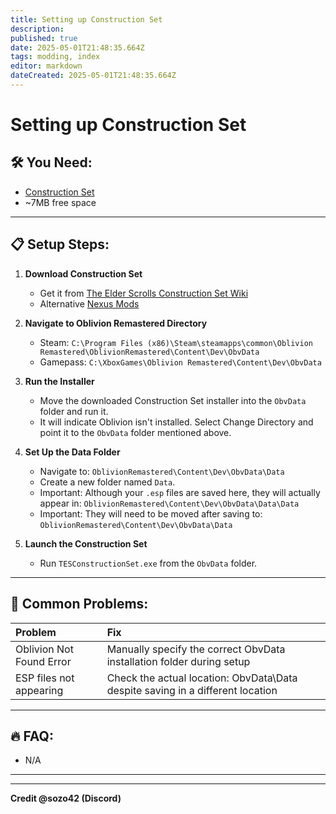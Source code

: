 ```yaml
---
title: Setting up Construction Set
description: 
published: true
date: 2025-05-01T21:48:35.664Z
tags: modding, index
editor: markdown
dateCreated: 2025-05-01T21:48:35.664Z
---
```


# Setting up Construction Set
## 🛠️ You Need:
- [Construction Set](https://cs.uesp.net/wiki/The_Elder_Scrolls_Construction_Set)
- ~7MB free space

---

## 📋 Setup Steps:
1. **Download Construction Set**  
   - Get it from [The Elder Scrolls Construction Set Wiki](https://cs.uesp.net/wiki/The_Elder_Scrolls_Construction_Set)
   - Alternative [Nexus Mods](https://www.nexusmods.com/oblivion/mods/11367)

2. **Navigate to Oblivion Remastered Directory**  
   - Steam: `C:\Program Files (x86)\Steam\steamapps\common\Oblivion Remastered\OblivionRemastered\Content\Dev\ObvData`
   - Gamepass: `C:\XboxGames\Oblivion Remastered\Content\Dev\ObvData`

3. **Run the Installer**  
   - Move the downloaded Construction Set installer into the `ObvData` folder and run it. 
   - It will indicate Oblivion isn't installed. Select Change Directory and point it to the `ObvData` folder mentioned above. 

4. **Set Up the Data Folder**  
   - Navigate to: `OblivionRemastered\Content\Dev\ObvData\Data`
   - Create a new folder named `Data`.
   - Important: Although your `.esp` files are saved here, they will actually appear in: `OblivionRemastered\Content\Dev\ObvData\Data\Data`
   - Important: They will need to be moved after saving to: `OblivionRemastered\Content\Dev\ObvData\Data`

5. **Launch the Construction Set**  
   - Run `TESConstructionSet.exe` from the `ObvData` folder.

---

## 🚫 Common Problems:
| Problem | Fix |
|:---|:---|
| Oblivion Not Found Error | Manually specify the correct ObvData installation folder during setup |
| ESP files not appearing | Check the actual location: ObvData\Data despite saving in a different location |

---

## 🔥 FAQ:
- N/A

---



----
__Credit @sozo42 (Discord)__